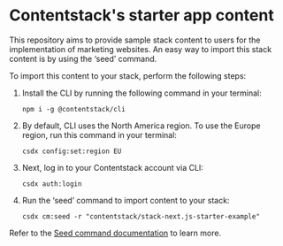 # Contentstack's starter app content

This repository aims to provide sample stack content to users for the implementation of marketing websites. An easy way to import this stack content is by using the ‘seed’ command. 

To import this content to your stack, perform the following steps:

1. Install the CLI by running the following command in your terminal:

	```npm i -g @contentstack/cli``` 

2. By default, CLI uses the North America region. To use the Europe region, run this command in your terminal:

	```csdx config:set:region EU```

3. Next, log in to your Contentstack account via CLI:

	```csdx auth:login```

4. Run the ‘seed’ command to import content to your stack: 

	```csdx cm:seed -r "contentstack/stack-next.js-starter-example"```

Refer to the [Seed command documentation](https://www.contentstack.com/docs/developers/cli/import-content-using-the-seed-command/) to learn more. 